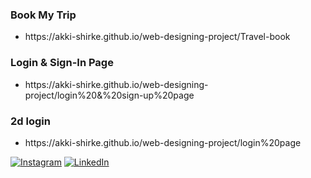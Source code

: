 <div>
  <h3>Book My Trip</h3>
  <ul>
  <li>https://akki-shirke.github.io/web-designing-project/Travel-book</li>
</ul>
</div>

<div>
  <h3>Login & Sign-In Page</h3>
  <ul>

  <li>https://akki-shirke.github.io/web-designing-project/login%20&%20sign-up%20page</li>
</ul>
</div>

<div>
  <h3>2d login</h3>
  <ul> <li>https://akki-shirke.github.io/web-designing-project/login%20page<br></li>
</ul>
</div>


[![Instagram](https://img.shields.io/badge/Instagram-%23E4405F.svg?logo=Instagram&logoColor=white)]() [![LinkedIn](https://img.shields.io/badge/LinkedIn-%230077B5.svg?logo=linkedin&logoColor=white)](https://linkedin.com/in/https://www.linkedin.com/in/anket-shirke-3bb4bb297) 


